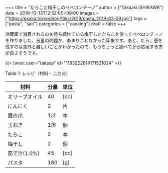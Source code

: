 +++
title = "たらこと梅干しのペペロンチーノ"
author = ["Takaaki ISHIKAWA"]
date = 2019-10-13T12:52:00+09:00
images = ["https://pxaka.tokyo/blog/files/2019/pasta_2019-03-09.jpg"]
tags = ["pasta", "salt"]
categories = ["cooking"]
draft = false
+++

冷蔵庫で消費されるのを待ち続けている梅干しとたらこを使ってペペロンチーノを作りました。分量の問題か、あまり合わなかった印象です。あと、たらこ感を残すのは意外と難しいことがわかったので、もうちょっと調べてから応用する方が良さそうです。  

{{< tweet user="takaxp" id="1183222814171521024" >}}  

<div class="table-caption">
  <span class="table-number">Table 1</span>:
  レシピ（材料・二皿分）
</div>

| 材料      | 分量 | 単位 |
|---------|----|----|
| オリーブオイル | 40  | [cc] |
| にんにく  | 2   | 片   |
| 鷹の爪    | 1/2 | 本   |
| 玉ねぎ    | 1/8 | 個   |
| たらこ    | 2   | 本   |
| 梅干し    | 2   | 個   |
| 茹で汁(1.0%) | 45  | [cc] |
| パスタ    | 180 | [g]  |